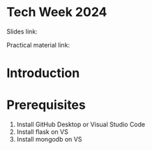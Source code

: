 # Tech Week 2024 

Slides link: 

Practical material link:

# Introduction


# Prerequisites
1. Install GitHub Desktop or Visual Studio Code
2. Install flask on VS
3. Install mongodb on VS
